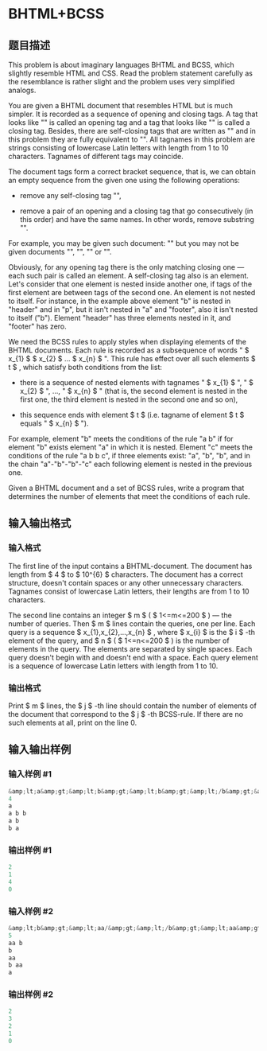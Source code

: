 # BHTML+BCSS

## 题目描述

This problem is about imaginary languages BHTML and BCSS, which slightly resemble HTML and CSS. Read the problem statement carefully as the resemblance is rather slight and the problem uses very simplified analogs.

You are given a BHTML document that resembles HTML but is much simpler. It is recorded as a sequence of opening and closing tags. A tag that looks like "" is called an opening tag and a tag that looks like "" is called a closing tag. Besides, there are self-closing tags that are written as "" and in this problem they are fully equivalent to "". All tagnames in this problem are strings consisting of lowercase Latin letters with length from 1 to 10 characters. Tagnames of different tags may coincide.

The document tags form a correct bracket sequence, that is, we can obtain an empty sequence from the given one using the following operations:

- remove any self-closing tag "",

- remove a pair of an opening and a closing tag that go consecutively (in this order) and have the same names. In other words, remove substring "".

For example, you may be given such document: "" but you may not be given documents "", "", "" or "".

Obviously, for any opening tag there is the only matching closing one — each such pair is called an element. A self-closing tag also is an element. Let's consider that one element is nested inside another one, if tags of the first element are between tags of the second one. An element is not nested to itself. For instance, in the example above element "b" is nested in "header" and in "p", but it isn't nested in "a" and "footer", also it isn't nested to itself ("b"). Element "header" has three elements nested in it, and "footer" has zero.

We need the BCSS rules to apply styles when displaying elements of the BHTML documents. Each rule is recorded as a subsequence of words " $ x_{1} $ $ x_{2} $ ... $ x_{n} $ ". This rule has effect over all such elements $ t $ , which satisfy both conditions from the list:

- there is a sequence of nested elements with tagnames " $ x_{1} $ ", " $ x_{2} $ ", ..., " $ x_{n} $ " (that is, the second element is nested in the first one, the third element is nested in the second one and so on),

- this sequence ends with element $ t $ (i.e. tagname of element $ t $ equals " $ x_{n} $ ").

For example, element "b" meets the conditions of the rule "a b" if for element "b" exists element "a" in which it is nested. Element "c" meets the conditions of the rule "a b b c", if three elements exist: "a", "b", "b", and in the chain "a"-"b"-"b"-"c" each following element is nested in the previous one.

Given a BHTML document and a set of BCSS rules, write a program that determines the number of elements that meet the conditions of each rule.

## 输入输出格式

### 输入格式

The first line of the input contains a BHTML-document. The document has length from $ 4 $ to $ 10^{6} $ characters. The document has a correct structure, doesn't contain spaces or any other unnecessary characters. Tagnames consist of lowercase Latin letters, their lengths are from 1 to 10 characters.

The second line contains an integer $ m $ ( $ 1<=m<=200 $ ) — the number of queries. Then $ m $ lines contain the queries, one per line. Each query is a sequence $ x_{1},x_{2},...,x_{n} $ , where $ x_{i} $ is the $ i $ -th element of the query, and $ n $ ( $ 1<=n<=200 $ ) is the number of elements in the query. The elements are separated by single spaces. Each query doesn't begin with and doesn't end with a space. Each query element is a sequence of lowercase Latin letters with length from 1 to 10.

### 输出格式

Print $ m $ lines, the $ j $ -th line should contain the number of elements of the document that correspond to the $ j $ -th BCSS-rule. If there are no such elements at all, print on the line 0.

## 输入输出样例

### 输入样例 #1

```cpp
&amp;lt;a&amp;gt;&amp;lt;b&amp;gt;&amp;lt;b&amp;gt;&amp;lt;/b&amp;gt;&amp;lt;/b&amp;gt;&amp;lt;/a&amp;gt;&amp;lt;a&amp;gt;&amp;lt;b&amp;gt;&amp;lt;/b&amp;gt;&amp;lt;b&amp;gt;&amp;lt;v/&amp;gt;&amp;lt;/b&amp;gt;&amp;lt;/a&amp;gt;&amp;lt;b&amp;gt;&amp;lt;/b&amp;gt;
4
a
a b b
a b
b a

```
### 输出样例 #1

```cpp
2
1
4
0

```
### 输入样例 #2

```cpp
&amp;lt;b&amp;gt;&amp;lt;aa/&amp;gt;&amp;lt;/b&amp;gt;&amp;lt;aa&amp;gt;&amp;lt;b/&amp;gt;&amp;lt;b/&amp;gt;&amp;lt;/aa&amp;gt;
5
aa b
b
aa
b aa
a

```
### 输出样例 #2

```cpp
2
3
2
1
0

```
